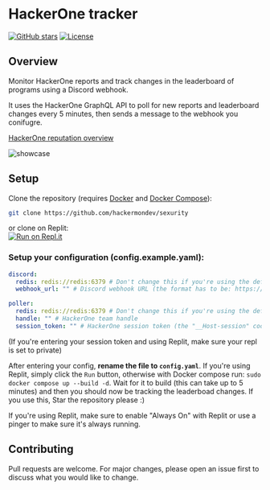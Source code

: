 # HackerOne tracker
[![GitHub stars](https://img.shields.io/github/stars/hackermondev/sexurity)](https://github.com/hackermondev/sexurity/stargazers)
[![License](https://img.shields.io/github/license/hackermondev/sexurity)](LICENSE)

## Overview
Monitor HackerOne reports and track changes in the leaderboard of programs using a Discord webhook.

It uses the HackerOne GraphQL API to poll for new reports and leaderboard changes every 5 minutes, then sends a message to the webhook you conifugre.

[HackerOne reputation overview](https://docs.hackerone.com/hackers/reputation.html)

![showcase](https://i.imgur.com/g2J0xRK.png)


## Setup

Clone the repository (requires [Docker](https://docs.docker.com/get-docker/) and [Docker Compose](https://docs.docker.com/compose/install/)):
```bash
git clone https://github.com/hackermondev/sexurity
```
or clone on Replit:<br>
[![Run on Repl.it](https://replit.com/badge/github/hackermondev/sexurity)](https://replit.com/new/github/hackermondev/sexurity)




### Setup your configuration (config.example.yaml):
```yaml
discord:
  redis: redis://redis:6379 # Don't change this if you're using the default Docker compose/Replit configuration
  webhook_url: "" # Discord webhook URL (the format has to be: https://discord.com/api/webhooks/{webhook_id}/{webhook_token})

poller:
  redis: redis://redis:6379 # Don't change this if you're using the default Docker compose/Replit configuration
  handle: "" # HackerOne team handle
  session_token: "" # HackerOne session token (the "__Host-session" cookie), this is only required if you're tracking a private team
```
(If you're entering your session token and using Replit, make sure your repl is set to private)


After entering your config, **rename the file to ``config.yaml``**. If you're using Replit, simply click the ``Run`` button, otherwise with Docker compose run: ``sudo docker compose up --build -d``. Wait for it to build (this can take up to 5 minutes) and then you should now be tracking the leaderboad changes.
If you use this, Star the repository please :)

If you're using Replit, make sure to enable "Always On" with Replit or use a pinger to make sure it's always running.

## Contributing
Pull requests are welcome. For major changes, please open an issue first to discuss what you would like to change.
